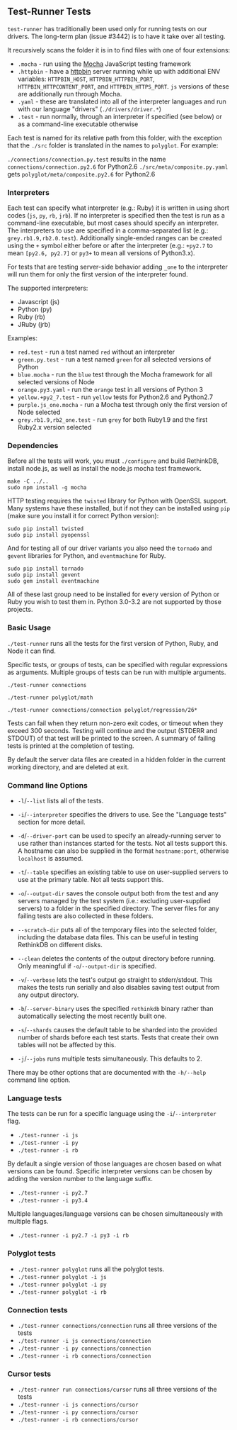 Test-Runner Tests
--------------------

`test-runner` has traditionally been used only for running tests on our drivers. The long-term plan (issue #3442) is to have it take over all testing.

It recursively scans the folder it is in to find files with one of four extensions:

* `.mocha` - run using the [Mocha](https://mochajs.org) JavaScript testing framework
* `.httpbin` - have a [httpbin](http://httpbin.org) server running while up with additional ENV variables: `HTTPBIN_HOST`, `HTTPBIN_HTTPBIN_PORT`, `HTTPBIN_HTTPCONTENT_PORT`, and `HTTPBIN_HTTPS_PORT`. `js` versions of these are additionally run through Mocha.
* `.yaml` - these are translated into all of the interpreter languages and run with our language "drivers" (`./drivers/driver.*`)
* `.test` - run normally, through an interpreter if specified (see below) or as a command-line executable otherwise

Each test is named for its relative path from this folder, with the exception that the `./src` folder is translated in the names to `polyglot`. For example:

`./connections/connection.py.test` results in the name `connections/connection.py2.6` for Python2.6
`./src/meta/composite.py.yaml` gets `polyglot/meta/composite.py2.6` for Python2.6

### Interpreters

Each test can specify what interpreter (e.g.: Ruby) it is written in using short codes (`js`, `py`, `rb`, `jrb`). If no interpreter is specified then the test is run as a command-line executable, but most cases should specify an interpreter. The interpreters to use are specified in a comma-separated list (e.g.: `grey.rb1.9,rb2.0.test`). Additionally single-ended ranges can be created using the `+` symbol either before or after the interpreter (e.g.: `+py2.7` to mean `[py2.6, py2.7]` or `py3+` to mean all versions of Python3.x).

For tests that are testing server-side behavior adding `_one` to the interpreter will run them for only the first version of the interpreter found.

The supported interpreters:

* Javascript (js)
* Python (py)
* Ruby (rb)
* JRuby (jrb)

Examples:

* `red.test` - run a test named `red` without an interpreter
* `green.py.test` - run a test named `green` for all selected versions of Python
* `blue.mocha` - run the `blue` test through the Mocha framework for all selected versions of Node
* `orange.py3.yaml` - run the `orange` test in all versions of Python 3
* `yellow.+py2_7.test` - run `yellow` tests for Python2.6 and Python2.7
* `purple.js_one.mocha` - run a Mocha test through only the first version of Node selected
* `grey.rb1.9,rb2_one.test` - run `grey` for both Ruby1.9 and the first Ruby2.x version selected

### Dependencies

Before all the tests will work, you must `./configure` and build RethinkDB, install node.js, as well as install the node.js mocha test framework.

```
make -C ../..
sudo npm install -g mocha
```

HTTP testing requires the `twisted` library for Python with OpenSSL support. Many systems have these installed, but if not they can be installed using `pip` (make sure you install it for correct Python version):

```
sudo pip install twisted
sudo pip install pyopenssl
```

And for testing all of our driver variants you also need the `tornado` and `gevent` libraries for Python, and `eventmachine` for Ruby.

```
sudo pip install tornado
sudo pip install gevent
sudo gem install eventmachine
```

All of these last group need to be installed for every version of Python or Ruby you wish to test them in. Python 3.0-3.2 are not supported by those projects.

### Basic Usage

`./test-runner` runs all the tests for the first version of Python, Ruby, and Node it can find.

Specific tests, or groups of tests, can be specified with regular expressions as arguments. Multiple groups of tests can be run with multiple arguments.

`./test-runner connections`

`./test-runner polyglot/math`

`./test-runner connections/connection polyglot/regression/26*`

Tests can fail when they return non-zero exit codes, or timeout when they exceed 300 seconds. Testing will
continue and the output (STDERR and STDOUT) of that test will be printed to the screen. A summary of failing
tests is printed at the completion of testing.

By default the server data files are created in a hidden folder in the current working directory, and are deleted
at exit.

### Command line Options

* `-l`/`--list` lists all of the tests.

* `-i`/`--interpreter` specifies the drivers to use. See the "Language tests" section for more detail.

* `-d`/`--driver-port` can be used to specify an already-running server to use rather than instances started for the tests. Not all tests support this. A hostname can also be supplied in the format `hostname:port`, otherwise `localhost` is assumed.

* `-t`/`--table` specifies an existing table to use on user-supplied servers to use at the primary table. Not all tests support this.

* `-o`/`--output-dir` saves the console output both from the test and any servers managed by the test system
(i.e.: excluding user-supplied servers) to a folder in the specified directory. The server files for any failing tests are also collected in these folders.

* `--scratch-dir` puts all of the temporary files into the selected folder, including the database data files.
This can be useful in testing RethinkDB on different disks.

* `--clean` deletes the contents of the output directory before running. Only meaningful if `-o`/`--output-dir`
is specified.

* `-v`/`--verbose` lets the test's output go straight to stderr/stdout. This makes the tests run serially and
also disables saving test output from any output directory.

* `-b`/`--server-binary` uses the specified `rethinkdb` binary rather than automatically selecting the most recently built one.

* `-s`/`--shards` causes the default table to be sharded into the provided number of shards before each test
starts. Tests that create their own tables will not be affected by this.

* `-j`/`--jobs` runs multiple tests simultaneously. This defaults to 2.

There may be other options that are documented with the `-h/--help` command line option.

### Language tests

The tests can be run for a specific language using the `-i`/`--interpreter` flag.

* `./test-runner -i js`
* `./test-runner -i py`
* `./test-runner -i rb`

By default a single version of those languages are chosen based on what versions can be found. Specific interpreter versions can be chosen by adding the version number to the language suffix.

* `./test-runner -i py2.7`
* `./test-runner -i py3.4`

Multiple languages/language versions can be chosen simultaneously with multiple flags.

* `./test-runner -i py2.7 -i py3 -i rb`

### Polyglot tests

* `./test-runner polyglot` runs all the polyglot tests.
* `./test-runner polyglot -i js`
* `./test-runner polyglot -i py`
* `./test-runner polyglot -i rb`

### Connection tests

* `./test-runner connections/connection` runs all three versions of the tests
* `./test-runner -i js connections/connection`
* `./test-runner -i py connections/connection`
* `./test-runner -i rb connections/connection`

### Cursor tests

* `./test-runner run connections/cursor` runs all three versions of the tests
* `./test-runner -i js connections/cursor`
* `./test-runner -i py connections/cursor`
* `./test-runner -i rb connections/cursor`
